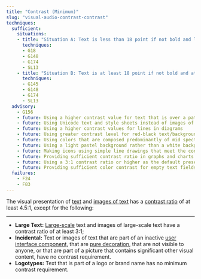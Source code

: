 ```yaml
---
title: "Contrast (Minimum)"
slug: "visual-audio-contrast-contrast"
techniques:
  sufficient:
    situations:
    - title: "Situation A: Text is less than 18 point if not bold and less than 14 point if bold:"
      techniques:
      - G18
      - G148
      - G174
      - SL13
    - title: "Situation B: Text is at least 18 point if not bold and at least 14 point if bold:"
      techniques:
      - G145
      - G148
      - G174
      - SL13
  advisory:
    - G156
    - future: Using a higher contrast value for text that is over a patterned background
    - future: Using Unicode text and style sheets instead of images of text
    - future: Using a higher contrast values for lines in diagrams
    - future: Using greater contrast level for red-black text/background combinations
    - future: Using colors that are composed predominantly of mid spectral components for the light and spectral extremes (blue and red wavelengths) for the dark
    - future: Using a light pastel background rather than a white background behind black text to create sufficient but not extreme contrast
    - future: Making icons using simple line drawings that meet the contrast provisions for text
    - future: Providing sufficient contrast ratio in graphs and charts
    - future: Using a 3:1 contrast ratio or higher as the default presentation
    - future: Providing sufficient color contrast for empty text fields 
  failures:
    - F24
    - F83
---
```

The visual presentation of <a href="http://www.w3.org/TR/2008/REC-WCAG20-20081211/#textdef" class="termref">text</a> and <a href="http://www.w3.org/TR/2008/REC-WCAG20-20081211/#images-of-textdef" class="termref">images of text</a> has a <a href="http://www.w3.org/TR/2008/REC-WCAG20-20081211/#contrast-ratiodef" class="termref">contrast ratio</a> of at least 4.5:1, except for the following:

***

* **Large Text:**
  <a href="http://www.w3.org/TR/2008/REC-WCAG20-20081211/#larger-scaledef" class="termref">Large-scale</a> text and images of large-scale text have a contrast ratio of at least 3:1;
* **Incidental:** Text or images of text that are part of an inactive <a href="http://www.w3.org/TR/2008/REC-WCAG20-20081211/#user-interface-componentdef" class="termref">user interface component</a>, that are <a href="http://www.w3.org/TR/2008/REC-WCAG20-20081211/#puredecdef" class="termref">pure decoration</a>, that are not visible to anyone, or that are part of a picture that contains significant other visual content, have no contrast requirement.
* **Logotypes:** Text that is part of a logo or brand name has no minimum contrast requirement.